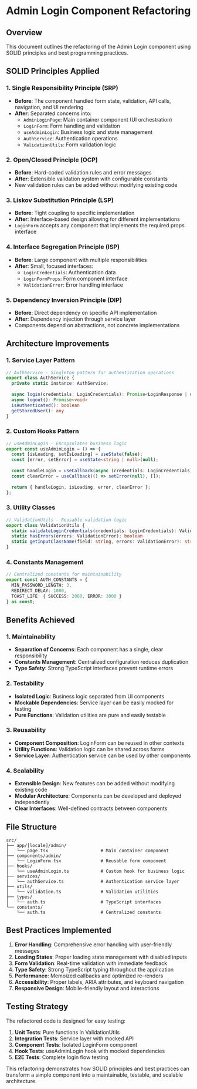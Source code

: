 # Admin Login Component Refactoring

## Overview
This document outlines the refactoring of the Admin Login component using SOLID principles and best programming practices.

## SOLID Principles Applied

### 1. Single Responsibility Principle (SRP)
- **Before**: The component handled form state, validation, API calls, navigation, and UI rendering
- **After**: Separated concerns into:
  - `AdminLoginPage`: Main container component (UI orchestration)
  - `LoginForm`: Form handling and validation
  - `useAdminLogin`: Business logic and state management
  - `AuthService`: Authentication operations
  - `ValidationUtils`: Form validation logic

### 2. Open/Closed Principle (OCP)
- **Before**: Hard-coded validation rules and error messages
- **After**: Extensible validation system with configurable constants
- New validation rules can be added without modifying existing code

### 3. Liskov Substitution Principle (LSP)
- **Before**: Tight coupling to specific implementation
- **After**: Interface-based design allowing for different implementations
- `LoginForm` accepts any component that implements the required props interface

### 4. Interface Segregation Principle (ISP)
- **Before**: Large component with multiple responsibilities
- **After**: Small, focused interfaces:
  - `LoginCredentials`: Authentication data
  - `LoginFormProps`: Form component interface
  - `ValidationError`: Error handling interface

### 5. Dependency Inversion Principle (DIP)
- **Before**: Direct dependency on specific API implementation
- **After**: Dependency injection through service layer
- Components depend on abstractions, not concrete implementations

## Architecture Improvements

### 1. Service Layer Pattern
```typescript
// AuthService - Singleton pattern for authentication operations
export class AuthService {
  private static instance: AuthService;
  
  async login(credentials: LoginCredentials): Promise<LoginResponse | null>
  async logout(): Promise<void>
  isAuthenticated(): boolean
  getStoredUser(): any
}
```

### 2. Custom Hooks Pattern
```typescript
// useAdminLogin - Encapsulates business logic
export const useAdminLogin = () => {
  const [isLoading, setIsLoading] = useState(false);
  const [error, setError] = useState<string | null>(null);
  
  const handleLogin = useCallback(async (credentials: LoginCredentials): Promise<boolean>
  const clearError = useCallback(() => setError(null), []);
  
  return { handleLogin, isLoading, error, clearError };
};
```

### 3. Utility Classes
```typescript
// ValidationUtils - Reusable validation logic
export class ValidationUtils {
  static validateLoginCredentials(credentials: LoginCredentials): ValidationError
  static hasErrors(errors: ValidationError): boolean
  static getInputClassName(field: string, errors: ValidationError): string
}
```

### 4. Constants Management
```typescript
// Centralized constants for maintainability
export const AUTH_CONSTANTS = {
  MIN_PASSWORD_LENGTH: 3,
  REDIRECT_DELAY: 1000,
  TOAST_LIFE: { SUCCESS: 2000, ERROR: 3000 }
} as const;
```

## Benefits Achieved

### 1. Maintainability
- **Separation of Concerns**: Each component has a single, clear responsibility
- **Constants Management**: Centralized configuration reduces duplication
- **Type Safety**: Strong TypeScript interfaces prevent runtime errors

### 2. Testability
- **Isolated Logic**: Business logic separated from UI components
- **Mockable Dependencies**: Service layer can be easily mocked for testing
- **Pure Functions**: Validation utilities are pure and easily testable

### 3. Reusability
- **Component Composition**: LoginForm can be reused in other contexts
- **Utility Functions**: Validation logic can be shared across forms
- **Service Layer**: Authentication service can be used by other components

### 4. Scalability
- **Extensible Design**: New features can be added without modifying existing code
- **Modular Architecture**: Components can be developed and deployed independently
- **Clear Interfaces**: Well-defined contracts between components

## File Structure

```
src/
├── app/[locale]/admin/
│   └── page.tsx                    # Main container component
├── components/admin/
│   └── LoginForm.tsx               # Reusable form component
├── hooks/
│   └── useAdminLogin.ts            # Custom hook for business logic
├── services/
│   └── authService.ts              # Authentication service layer
├── utils/
│   └── validation.ts               # Validation utilities
├── types/
│   └── auth.ts                     # TypeScript interfaces
└── constants/
    └── auth.ts                     # Centralized constants
```

## Best Practices Implemented

1. **Error Handling**: Comprehensive error handling with user-friendly messages
2. **Loading States**: Proper loading state management with disabled inputs
3. **Form Validation**: Real-time validation with immediate feedback
4. **Type Safety**: Strong TypeScript typing throughout the application
5. **Performance**: Memoized callbacks and optimized re-renders
6. **Accessibility**: Proper labels, ARIA attributes, and keyboard navigation
7. **Responsive Design**: Mobile-friendly layout and interactions

## Testing Strategy

The refactored code is designed for easy testing:

1. **Unit Tests**: Pure functions in ValidationUtils
2. **Integration Tests**: Service layer with mocked API
3. **Component Tests**: Isolated LoginForm component
4. **Hook Tests**: useAdminLogin hook with mocked dependencies
5. **E2E Tests**: Complete login flow testing

This refactoring demonstrates how SOLID principles and best practices can transform a simple component into a maintainable, testable, and scalable architecture. 